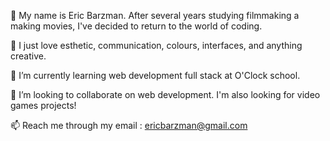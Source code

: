 👋 My name is Eric Barzman. After several years studying filmmaking a making movies, I've decided to return to the world of coding.

👀 I just love esthetic, communication, colours, interfaces, and anything creative.

🌱 I’m currently learning web development full stack at O'Clock school.

💞️ I’m looking to collaborate on web development. I'm also looking for video games projects!

📫 Reach me through my email : ericbarzman@gmail.com

<!---
EricBarzman/EricBarzman is a ✨ special ✨ repository because its `README.md` (this file) appears on your GitHub profile.
You can click the Preview link to take a look at your changes.
--->
